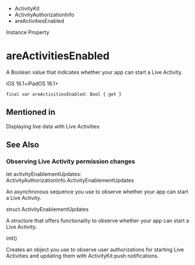 

- ActivityKit
- ActivityAuthorizationInfo
-  areActivitiesEnabled 

Instance Property

# areActivitiesEnabled

A Boolean value that indicates whether your app can start a Live Activity.

iOS 16.1+iPadOS 16.1+

``` source
final var areActivitiesEnabled: Bool { get }
```

## Mentioned in 

Displaying live data with Live Activities

## See Also

### Observing Live Activity permission changes

let activityEnablementUpdates: ActivityAuthorizationInfo.ActivityEnablementUpdates

An asynchronous sequence you use to observe whether your app can start a Live Activity.

struct ActivityEnablementUpdates

A structure that offers functionality to observe whether your app can start a Live Activity.

init()

Creates an object you use to observe user authorizations for starting Live Activities and updating them with ActivityKit push notifications.

